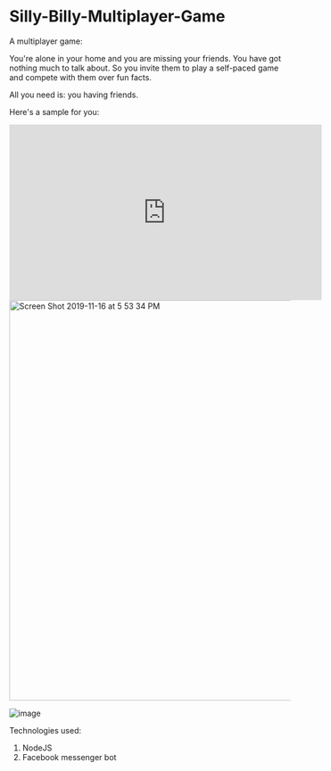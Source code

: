 # Silly-Billy-Multiplayer-Game
A multiplayer game:

You're alone in your home and you are missing your friends. You have got nothing much to talk about.
So you invite them to play a self-paced game and compete with them over fun facts.

All you need is: you having friends. 

Here's a sample for you:

<iframe width="560" height="315" src="https://youtu.be/3wwrsmjg7iQ" frameborder="0" allow="autoplay; encrypted-media" allowfullscreen></iframe>


<img width="718" alt="Screen Shot 2019-11-16 at 5 53 34 PM" src="https://user-images.githubusercontent.com/5762548/69002983-2027ce00-08af-11ea-92c8-d8345c27f516.png">

![image](https://user-images.githubusercontent.com/5762548/69002987-39307f00-08af-11ea-81cd-47be6c4c1851.png)

Technologies used:
1. NodeJS
2. Facebook messenger bot
